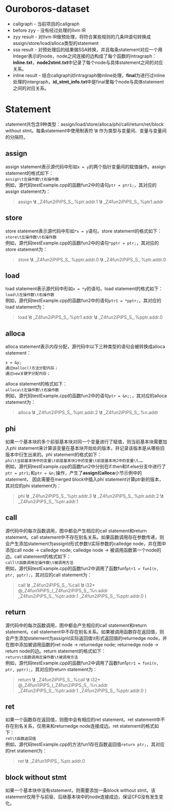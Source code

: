 # Ouroboros-dataset
- callgraph - 当前项目的callgraph
- before zyy - 没有经过处理的llvm IR
- zyy result - 对llvm IR做预处理，将符合某些规则的几条IR语句转换成assign/store/load/alloca类型的statement
- ssa result - 对预处理后的结果做SSA转换，并且每条statement对应一个用Integer表示的node，node之间连接的边构成了每个函数的intragraph：**inline.txt**，**node2stmt.txt**中记录了每个node与具体statement之间的对应关系。
- inline result - 结合callgraph对intragraph做inline处理，**final**为进行过inline处理的intergraph，**id_stmt_info.txt**中是final里每个node与具体statement之间的对应关系。

# Statement
statement共包含9种类型：assign/load/store/alloca/phi/call/return/ret/block without stmt。每条statement中使用制表符 **\\t** 作为类型与变量间、变量与变量间的分隔符。

## assign
assign statement表示源代码中形如`x = y`的两个指针变量间的赋值操作。assign statement的格式如下：  
`assign\t左操作数\t右操作数`  
例如，源代码testExample.cpp的函数fun2中的语句`ptr = ptr1;`，其对应的assign statement为：
>    assign **\\t** \_Z4fun2iPiPS_S_.%ptr.addr.1 **\\t** \_Z4fun2iPiPS_S_.%ptr1.addr

## store
store statement表示源代码中形如`*x = y`语句。store statement的格式如下：  
`store\t左操作数\t右操作数`  
例如，源代码testExample.cpp的函数fun2中的语句`*pptr = ptr;`，其对应的store statement为：
>    store **\\t** \_Z4fun2iPiPS_S_.%pptr.addr.0 **\\t** \_Z4fun2iPiPS_S_.%ptr.addr.0

## load
load statement表示源代码中形如`x = *y`的语句。load statement的格式如下：  
`load\t左操作数\t右操作数`  
例如，源代码testExample.cpp的函数fun2中的语句`ptr1 = *pptr;`，其对应的load statement为：
>    load **\\t** \_Z4fun2iPiPS_S_.%ptr1.addr **\\t** \_Z4fun2iPiPS_S_.%pptr.addr.0

## alloca
alloca statement表示内存分配，源代码中以下三种类型的语句会被转换成alloca statement：

    x = &y;
    通过malloc()方法分配内存；
    通过new关键字分配内存；

alloca statement的格式如下：  
`alloca\t左操作数\t右操作数`  
例如，源代码testExample.cpp的函数fun2中的语句`ptr = &n;;`，其对应的alloca statement为：
>    alloca **\\t** \_Z4fun2iPiPS_S_.%ptr.addr.2 **\\t** \_Z4fun2iPiPS_S_.%n.addr

## phi
如果一个基本块的多个前驱基本块对同一个变量进行了赋值，则当前基本块需要加入phi statement来计算该变量在基本块开始处的版本，并记录该版本是从哪些旧版本中衍生出来的。phi statement的格式如下：  
`phi\t当前基本块中的变量\t前驱基本块1中的变量\t前驱基本块2中的变量\t……`  
例如，源代码testExample.cpp的函数fun2中分别在if.then和if.else分支中进行了`ptr = ptr1;`和`ptr = &n;`操作，产生了**assign**和**alloca**小节示例中的statement，
因此需要在merged block中插入phi statement计算ptr新的版本，其对应的phi statement为：
>    phi **\\t** \_Z4fun2iPiPS_S_.%ptr.addr.3 **\\t** \_Z4fun2iPiPS_S_.%ptr.addr.2 **\\t** \_Z4fun2iPiPS_S_.%ptr.addr.1

## call
源代码中的每次函数调用，图中都会产生相应的call statement和return statement。call statement中不存在别名关系。如果函数调用存在参数传递，则会产生添加statement为assign\t形式参数\t实际参数的calledge node，并在图中添加call node -> calledge node; calledge node -> 被调用函数第一个node的边。call statement的格式如下：  
`call\t函数调用左操作数\t被调用方法`  
例如，源代码testExample.cpp的函数fun2中调用了函数fun1`ptr1 = fun1(n, ptr, pptr);`，其对应的call statement为：
>    call **\\t** \_Z4fun2iPiPS_S_.%call **\\t** i32* @\_Z4fun1iPiPS_(\_Z4fun2iPiPS_S_.%n.addr \_Z4fun2iPiPS_S_.%ptr.addr.1 \_Z4fun2iPiPS_S_.%pptr.addr.0 )

## return
源代码中的每次函数调用，图中都会产生相应的call statement和return statement。call statement中不存在别名关系。如果被调用函数存在返回值，则会产生添加statement为assign\t实际返回值\t形式返回值的returnedge node，并在图中添加被调用函数的ret node -> returnedge node; returnedge node -> return node的边。return statement的格式如下：  
`return\t函数调用左操作数\t被调用方法`  
例如，源代码testExample.cpp的函数fun2中调用了函数fun1`ptr1 = fun1(n, ptr, pptr);`，其对应的return statement为：
>    return **\\t** \_Z4fun2iPiPS_S_.%call **\\t** i32* @\_Z4fun1iPiPS_(\_Z4fun2iPiPS_S_.%n.addr \_Z4fun2iPiPS_S_.%ptr.addr.1 \_Z4fun2iPiPS_S_.%pptr.addr.0 )

## ret
如果一个函数存在返回值，则图中会有相应的ret statement。ret statement中不存在别名关系，仅用来和returnedge node连接成边。ret statement的格式如下：  
`ret\t函数返回值`  
例如，源代码testExample.cpp的方法fun1存在函数返回值`return ptr;`，其对应的ret statement为：
>    ret **\\t** \_Z4fun1iPiPS_.%ptr.addr.0

## block without stmt
如果一个基本块中没有statement，则需要添加一条block without stmt。该statement仅用于与前驱、后继基本块中的node连接成边，保证CFG没有发生变化。
